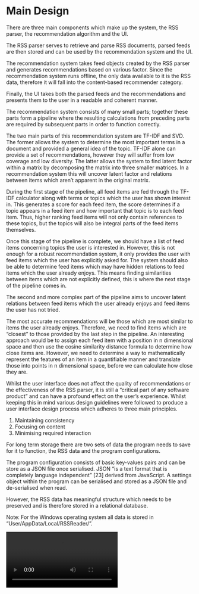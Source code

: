 # Main Design

There are three main components which make up the system, the RSS parser, the recommendation
algorithm and the UI.

The RSS parser serves to retrieve and parse RSS documents, parsed feeds are then stored and can
be used by the recommendation system and the UI.

The recommendation system takes feed objects created by the RSS parser and generates
recommendations based on various factor. Since the recommendation system runs offline, the only
data available to it is the RSS data, therefore it will fall into the content-based recommender
category.

Finally, the UI takes both the parsed feeds and the recommendations and presents them to the user
in a readable and coherent manner.


The recommendation system consists of many small parts; together these parts form a pipeline
where the resulting calculations from preceding parts are required by subsequent parts in order to
function correctly.

The two main parts of this recommendation system are TF-IDF and SVD. The former allows the
system to determine the most important terms in a document and provided a general idea of the
topic. TF-IDF alone can provide a set of recommendations, however they will suffer from low
coverage and low diversity. The latter allows the system to find latent factor within a matrix by
decomposing the matrix into three smaller matrices. In a recommendation system this will uncover
latent factor and relations between items which aren’t apparent in the original matrix.

During the first stage of the pipeline, all feed items are fed through the TF-IDF calculator along with
terms or topics which the user has shown interest in. This generates a score for each feed item, the
score determines if a topic appears in a feed item and how important that topic is to each feed item.
Thus, higher ranking feed items will not only contain references to these topics, but the topics will
also be integral parts of the feed items themselves.

Once this stage of the pipeline is complete, we should have a list of feed items concerning topics the
user is interested in. However, this is not enough for a robust recommendation system, it only
provides the user with feed items which the user has explicitly asked for. The system should also be
able to determine feed items which may have hidden relations to feed items which the user already
enjoys. This means finding similarities between items which are not explicitly defined, this is where
the next stage of the pipeline comes in.

The second and more complex part of the pipeline aims to uncover latent relations between feed
items which the user already enjoys and feed items the user has not tried.

The most accurate recommendations will be those which are most similar to items the user already
enjoys. Therefore, we need to find items which are “closest” to those provided by the last step in the
pipeline. An interesting approach would be to assign each feed item with a position in n dimensional
space and then use the cosine similarity distance formula to determine how close items are.
However, we need to determine a way to mathematically represent the features of an item in a
quantifiable manner and translate those into points in n dimensional space, before we can calculate
how close they are.


Whilst the user interface does not affect the quality of recommendations or the effectiveness of the
RSS parser, it is still a “critical part of any software product” and can have a profound effect on
the user’s experience. Whilst keeping this in mind various design guidelines were followed to
produce a user interface design process which adheres to three main principles.

1. Maintaining consistency
2. Focusing on content
3. Minimising required interaction


For long term storage there are two sets of data the program needs to save for it to function, the RSS data and
the program configurations.

The program configuration consists of basic key-values pairs and can be store as a JSON file once
serialised. JSON “is a text format that is completely language independent” [23] derived
from JavaScript. A settings object within the program can be serialised and stored as a JSON file and
de-serialised when read.

However, the RSS data has meaningful structure which needs to be preserved and is therefore
stored in a relational database.

Note: For the Windows operating system all data is stored in “User/AppData/Local/RSSReader/”.

![](/DemoVideo.mp4)
